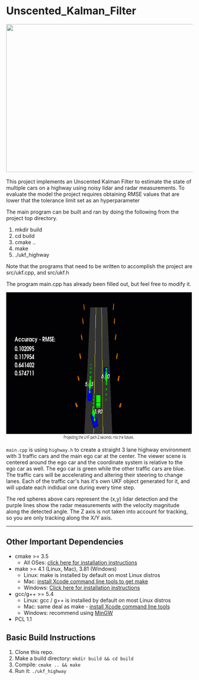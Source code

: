 # Unscented_Kalman_Filter


<img src="media/ukf_highway_tracked.gif" width="700" height="400" />

This project implements an Unscented Kalman Filter to estimate the state of multiple cars on a highway using noisy lidar and radar measurements. To evaluate the model the project requires obtaining RMSE values that are lower that the tolerance limit set as an hyperparameter 

The main program can be built and ran by doing the following from the project top directory.

1. mkdir build
2. cd build
3. cmake ..
4. make
5. ./ukf_highway

Note that the programs that need to be written to accomplish the project are src/ukf.cpp, and src/ukf.h

The program main.cpp has already been filled out, but feel free to modify it.

<img src="media/track.png" width="700" height="400" />

`main.cpp` is using `highway.h` to create a straight 3 lane highway environment with 3 traffic cars and the main ego car at the center. 
The viewer scene is centered around the ego car and the coordinate system is relative to the ego car as well. The ego car is green while the 
other traffic cars are blue. The traffic cars will be accelerating and altering their steering to change lanes. Each of the traffic car's has
it's own UKF object generated for it, and will update each indidual one during every time step. 

The red spheres above cars represent the (x,y) lidar detection and the purple lines show the radar measurements with the velocity magnitude along the detected angle. The Z axis is not taken into account for tracking, so you are only tracking along the X/Y axis.

---

## Other Important Dependencies
* cmake >= 3.5
  * All OSes: [click here for installation instructions](https://cmake.org/install/)
* make >= 4.1 (Linux, Mac), 3.81 (Windows)
  * Linux: make is installed by default on most Linux distros
  * Mac: [install Xcode command line tools to get make](https://developer.apple.com/xcode/features/)
  * Windows: [Click here for installation instructions](http://gnuwin32.sourceforge.net/packages/make.htm)
* gcc/g++ >= 5.4
  * Linux: gcc / g++ is installed by default on most Linux distros
  * Mac: same deal as make - [install Xcode command line tools](https://developer.apple.com/xcode/features/)
  * Windows: recommend using [MinGW](http://www.mingw.org/)
 * PCL 1.1

## Basic Build Instructions

1. Clone this repo.
2. Make a build directory: `mkdir build && cd build`
3. Compile: `cmake .. && make`
4. Run it: `./ukf_highway`



